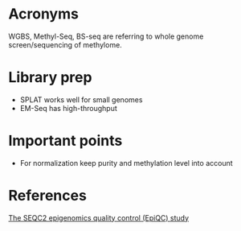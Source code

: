 # Acronyms  
WGBS, Methyl-Seq, BS-seq are referring to whole genome screen/sequencing of methylome.  

# Library prep  
- SPLAT works well for small genomes  
- EM-Seq has high-throughput   

# Important points  
- For normalization keep purity and methylation level into account  

# References  
[The SEQC2 epigenomics quality control (EpiQC) study](https://genomebiology.biomedcentral.com/articles/10.1186/s13059-021-02529-2)  
